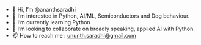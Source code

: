 - 👋 Hi, I’m @ananthsaradhi
- 👀 I’m interested in Python, AI/ML, Semiconductors and Dog behaviour.
- 🌱 I’m currently learning Python
- 💞️ I’m looking to collaborate on broadly speaking, applied AI with Python.
- 📫 How to reach me : ununth.saradhi@gmail.com

<!---
ananthsaradhi/ananthsaradhi is a ✨ special ✨ repository because its `README.md` (this file) appears on your GitHub profile.
You can click the Preview link to take a look at your changes.
--->
